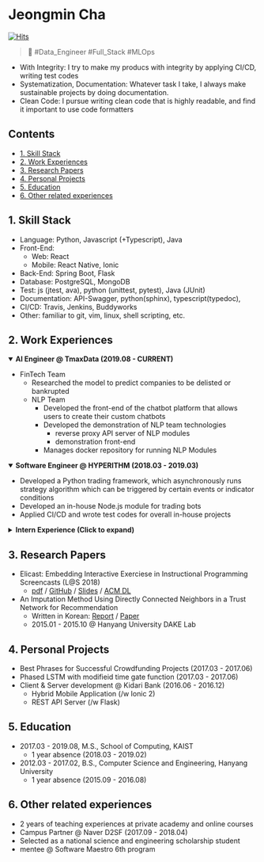 # **Jeongmin Cha**
[![Hits](https://hits.seeyoufarm.com/api/count/incr/badge.svg?url=https%3A%2F%2Fgithub.com%2Fjeongmincha%2Fresume)](https://hits.seeyoufarm.com)

> 🤩 \#Data_Engineer \#Full_Stack \#MLOps  

* With Integrity: I try to make my producs with integrity by applying CI/CD, writing test codes
* Systematization, Documentation: Whatever task I take, I always make sustainable projects by doing documentation.
* Clean Code: I pursue writing clean code that is highly readable, and find it important to use code formatters

## Contents
* [1. Skill Stack](#1-skill-stack)
* [2. Work Experiences](#2-work-experiences)
* [3. Research Papers](#3-research-papers)
* [4. Personal Projects](#4-personal-projects)
* [5. Education](#5-education)
* [6. Other related experiences](#6-other-related-experiences)


## 1. Skill Stack
* Language: Python, Javascript (+Typescript), Java
* Front-End: 
  * Web: React
  * Mobile: React Native, Ionic
* Back-End: Spring Boot, Flask
* Database: PostgreSQL, MongoDB
* Test: js (jtest, ava), python (unittest, pytest), Java (JUnit)
* Documentation: API-Swagger, python(sphinx), typescript(typedoc), 
* CI/CD: Travis, Jenkins, Buddyworks
* Other: familiar to git, vim, linux, shell scripting, etc.


## 2. Work Experiences
<details open>
<summary style="font-weight: bold">AI Engineer @ TmaxData (2019.08 - CURRENT)</summary>
<div markdown="1">

* FinTech Team
    * Researched the model to predict companies to be delisted or bankrupted
  * NLP Team
    * Developed the front-end of the chatbot platform that allows users to create their custom chatbots
    * Developed the demonstration of NLP team technologies 
      * reverse proxy API server of NLP modules
      * demonstration front-end
    * Manages docker repository for running NLP Modules
</div>
</details>

<details open>
<summary style="font-weight: bold">Software Engineer @ HYPERITHM (2018.03 - 2019.03)</summary>
<div markdown="1">

* Developed a Python trading framework, which asynchronously runs strategy algorithm which can be triggered by certain events or indicator conditions
* Developed an in-house Node.js module for trading bots
* Applied CI/CD and wrote test codes for overall in-house projects

</div>
</details>
  

<details>
<summary style="font-weight: bold"> Intern Experience (Click to expand)</summary>
<div markdown="1">

* **Research & Developer Intern @ elice (2017.01 - 2017.04)**
  * Researched the correlation between students' grades and events in the mobile service, such as code submission and running.
  * Designed the mobile app navigation and usuability
  * Developed the mobile app with React Native
* **Developer Intern @ Softpub (2016.07 - 2016.08)**
  * Developed a Python script that creates report cards based on the results of students' mock exams
* **Developer Intern @ LG Electronics (2013.07 - 2013.08)**
  * Wrote an in-house manual to setup open WebOS
</div>
</details>


## 3. Research Papers
* Elicast: Embedding Interactive Exerciese in Instructional Programming Screencasts (L@S 2018)
  * [pdf](https://uilab.kaist.ac.kr/assets/research/UIST2018/uist2018_park.pdf) / [GitHub](https://github.com/elicast-research/elicast) / [Slides](https://uilab.kaist.ac.kr/assets/research/LAS2018/las2018_park_slides.pdf) / [ACM DL](https://dl.acm.org/citation.cfm?id=3231657)
* An Imputation Method Using Directly Connected Neighbors in a Trust Network for Recommendation
  * Written in Korean: [Report](https://jeongmincha.github.io/assets/projects/research/recommender-system/recommender-system-report.pdf) / [Paper](https://jeongmincha.github.io/assets/projects/research/recommender-system/recommender-system-paper.pdf)
  * 2015.01 - 2015.10 @ Hanyang University DAKE Lab


## 4. Personal Projects
* Best Phrases for Successful Crowdfunding Projects (2017.03 - 2017.06)
* Phased LSTM with modifieid time gate function (2017.03 - 2017.06)
* Client & Server development @ Kidari Bank (2016.06 - 2016.12)
  * Hybrid Mobile Application (/w Ionic 2)
  * REST API Server (/w Flask)


## 5. Education
* 2017.03 - 2019.08, M.S., School of Computing, KAIST
  * 1 year absence (2018.03 - 2019.02)
* 2012.03 - 2017.02, B.S., Computer Science and Engineering, Hanyang University
  * 1 year absence (2015.09 - 2016.08)


## 6. Other related experiences
* 2 years of teaching experiences at private academy and online courses
* Campus Partner @ Naver D2SF (2017.09 - 2018.04)
* Selected as a national science and engineering scholarship student
* mentee @ Software Maestro 6th program